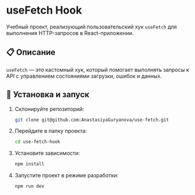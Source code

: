 # useFetch Hook

Учебный проект, реализующий пользовательский хук `useFetch` для выполнения HTTP-запросов в React-приложении.

## 📋 Описание

`useFetch` — это кастомный хук, который помогает выполнять запросы к API с управлением состояниями загрузки, ошибок и данных.

## 🚀 Установка и запуск

1. Склонируйте репозиторий:

    ```bash
    git clone git@github.com:AnastasiyaGuryanova/use-fetch.git

    ```

2. Перейдите в папку проекта:

    ```bash
    cd use-fetch-hook
    ```

3. Установите зависимости:

    ```bash
    npm install
    ```

4. Запустите проект в режиме разработки:

    ```bash
    npm run dev
    ```
